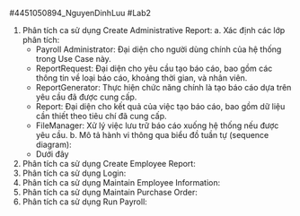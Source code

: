#4451050894_NguyenDinhLuu
#Lab2
1. Phân tích ca sử dụng Create Administrative Report:
  a. Xác định các lớp phân tích:
    - Payroll Administrator: Đại diện cho người dùng chính của hệ thống trong Use Case này.
    - ReportRequest: Đại diện cho yêu cầu tạo báo cáo, bao gồm các thông tin về loại báo cáo, khoảng thời gian, và nhân viên.
    - ReportGenerator: Thực hiện chức năng chính là tạo báo cáo dựa trên yêu cầu đã được cung cấp.
    - Report: Đại diện cho kết quả của việc tạo báo cáo, bao gồm dữ liệu cần thiết theo tiêu chí đã cung cấp.
    - FileManager: Xử lý việc lưu trữ báo cáo xuống hệ thống nếu được yêu cầu.
  b. Mô tả hành vi thông qua biểu đồ tuần tự (sequence diagram):
    - Dưới đây 
3. Phân tích ca sử dụng Create Employee Report:
4. Phân tích ca sử dụng Login:
5. Phân tích ca sử dụng Maintain Employee Information:
6. Phân tích ca sử dụng Maintain Purchase Order:
7. Phân tích ca sử dụng Run Payroll:
